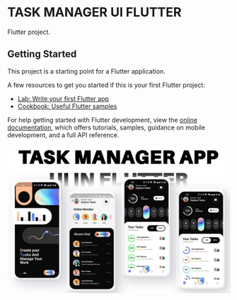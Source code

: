 # TASK MANAGER UI FLUTTER

Flutter project.

## Getting Started

This project is a starting point for a Flutter application.

A few resources to get you started if this is your first Flutter project:

- [Lab: Write your first Flutter app](https://docs.flutter.dev/get-started/codelab)
- [Cookbook: Useful Flutter samples](https://docs.flutter.dev/cookbook)

For help getting started with Flutter development, view the
[online documentation](https://docs.flutter.dev/), which offers tutorials,
samples, guidance on mobile development, and a full API reference.


 
<p align="center">
<img src="https://raw.githubusercontent.com/dudecoderr/Task-Manager-UI-in-Flutter/master/assets/images/s1.jpg" width="600px">
</p>
  
 
